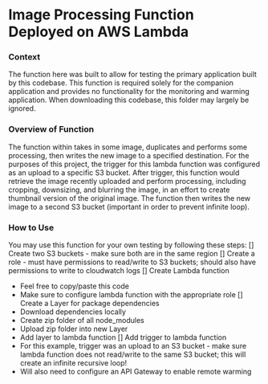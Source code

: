 # Image Processing Function Deployed on AWS Lambda

### Context
The function here was built to allow for testing the primary application built by this codebase. This function is required solely for the companion application and provides no functionality for the monitoring and warming application. When downloading this codebase, this folder may largely be ignored.

### Overview of Function
The function within takes in some image, duplicates and performs some processing, then writes the new image to a specified destination. For the purposes of this project, the trigger for this lambda function was configured as an upload to a specific S3 bucket. After trigger, this function would retrieve the image recently uploaded and perform processing, including cropping, downsizing, and blurring the image, in an effort to create thumbnail version of the original image. The function then writes the new image to a second S3 bucket (important in order to prevent infinite loop).

### How to Use
You may use this function for your own testing by following these steps:
[] Create two S3 buckets - make sure both are in the same region
[] Create a role - must have permissions to read/write to S3 buckets; should also have permissions to write to cloudwatch logs
[] Create Lambda function
  * Feel free to copy/paste this code
  * Make sure to configure lambda function with the appropriate role
[] Create a Layer for package dependencies
  * Download dependencies locally
  * Create zip folder of all node_modules
  * Upload zip folder into new Layer
  * Add layer to lambda function
[] Add trigger to lambda function
  * For this example, trigger was an upload to an S3 bucket - make sure lambda function does not read/write to the same S3 bucket; this will create an infinite recursive loop!
  * Will also need to configure an API Gateway to enable remote warming